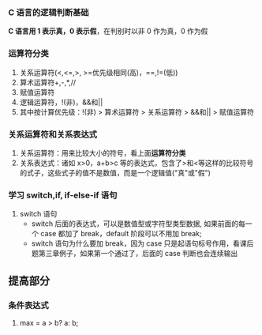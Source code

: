 ### C 语言的逻辑判断基础

**C 语言用 1 表示真，0 表示假**，在判别时以非 0 作为真，0 作为假

### 运算符分类

1. 关系运算符(<,<=,>, >=优先级相同(高)，==,!=(低))
2. 算术运算符+,-,\*,//
3. 赋值运算符
4. 逻辑运算符，!(非)，&&和||
5. 其中按计算优先级：!(非) > 算术运算符 > 关系运算符 > &&和|| > 赋值运算符

### 关系运算符和关系表达式

1. 关系运算符：用来比较大小的符号，看上面**运算符分类**
2. 关系表达式：诸如 x>0，a+b>c 等的表达式，包含了>和<等这样的比较符号的式子，这些式子的值不是数值，而是一个逻辑值("真"或"假")

### 学习 switch,if, if-else-if 语句

1. switch 语句
   - switch 后面的表达式，可以是数值型或字符型类型数据, 如果前面的每一个 case 都加了 break，default 阶段可以不用加 break;
   - switch 语句为什么要加 break，因为 case 只是起语句标号作用，看课后题第三章例子，如果第一个通过了，后面的 case 判断也会连续输出

## 提高部分

### 条件表达式

1. max = a > b? a: b;
